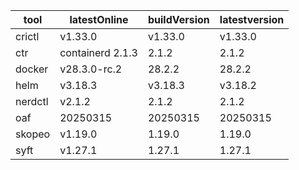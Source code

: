 | tool | latestOnline | buildVersion | latestversion |
|------|--------------|--------------|---------------|
| crictl | v1.33.0 | v1.33.0 | v1.33.0 |
| ctr | containerd 2.1.3 | 2.1.2 | 2.1.2 |
| docker | v28.3.0-rc.2 | 28.2.2 | 28.2.2 |
| helm | v3.18.3 | v3.18.3 | v3.18.2 |
| nerdctl | v2.1.2 | 2.1.2 | 2.1.2 |
| oaf | 20250315 | 20250315 | 20250315 |
| skopeo | v1.19.0 | 1.19.0 | 1.19.0 |
| syft | v1.27.1 | 1.27.1 | 1.27.1 |

